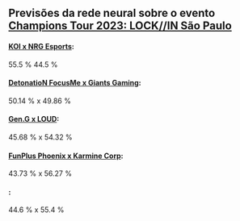 ## Previsões da rede neural sobre o evento [Champions Tour 2023: LOCK//IN São Paulo](https://www.vlr.gg/event/1188/champions-tour-2023-lock-in-s-o-paulo)

#### [KOI x NRG Esports](https://www.vlr.gg/167348/koi-vs-nrg-esports-champions-tour-2023-lock-in-s-o-paulo-alpha-ro16):
55.5 % 44.5 % 


#### [DetonatioN FocusMe x Giants Gaming](https://www.vlr.gg/167349/detonation-focusme-vs-giants-gaming-champions-tour-2023-lock-in-s-o-paulo-alpha-ro16): 
50.14 % x 49.86 % 


#### [Gen.G x LOUD](https://www.vlr.gg/167350/gen-g-vs-loud-champions-tour-2023-lock-in-s-o-paulo-alpha-ro16):
45.68 % x 54.32 % 


#### [FunPlus Phoenix x Karmine Corp](https://www.vlr.gg/167351/funplus-phoenix-vs-karmine-corp-champions-tour-2023-lock-in-s-o-paulo-alpha-ro16):
43.73 % x 56.27 % 


#### [](https://www.vlr.gg/167352/bbl-esports-vs-drx-champions-tour-2023-lock-in-s-o-paulo-alpha-ro16):
44.6 % x 55.4 % 
